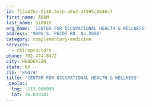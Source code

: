 ```yaml
---
id: 713a62bc-5148-4e1b-a9a2-4f995c8846c3
first_name: ADAM
last_name: DiORIO
org_name: 'CENTER FOR OCCUPATIONAL HEALTH & WELLNESS'
address: '9005 S. PECOS RD. No.2600'
category: complementary-medicine
services:
  - chiropractors
phone: 702-474-0472
city: HENDERSON
state: NV
zip: '89074'
title: 'CENTER FOR OCCUPATIONAL HEALTH & WELLNESS'
_geoloc:
  lng: -115.086999
  lat: 36.038181
---
```

